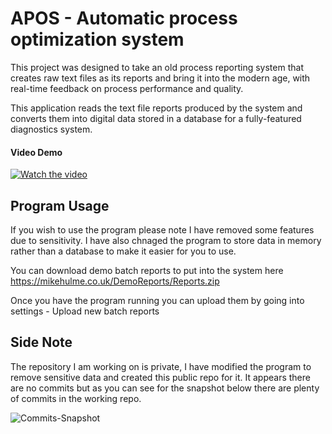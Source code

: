# APOS - Automatic process optimization system
This project was designed to take an old process reporting system that creates raw text files as its reports and bring it into the modern age, with real-time feedback on process performance and quality.  

This application reads the text file reports produced by the system and converts them into digital data stored in a database for a fully-featured diagnostics system.

#### Video Demo

[![Watch the video](https://mikehulme.co.uk/Images/APOSYouTube2.png)](https://www.youtube.com/watch?v=8UuJjG11PVg&ab_channel=MikeHulme)


## Program Usage

If you wish to use the program please note I have removed some features due to sensitivity. I have also chnaged the program to store data in memory rather than a database
to make it easier for you to use.

You can download demo batch reports to put into the system here https://mikehulme.co.uk/DemoReports/Reports.zip

Once you have the program running you can upload them by going into settings - Upload new batch reports

## Side Note

The repository I am working on is private, I have modified the program to remove sensitive data and created this public repo for it. It appears there are no commits but as you can see for the snapshot below there are plenty of commits in the working repo.

![Commits-Snapshot](https://mikehulme.co.uk/Images/Commits.png)

